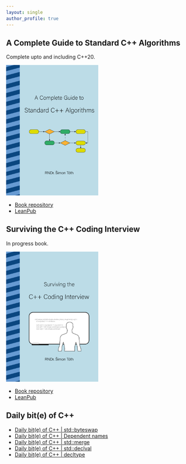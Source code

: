```yaml
---
layout: single
author_profile: true
---
```


## A Complete Guide to Standard C++ Algorithms

Complete upto and including C++20.

[<img src="assets/images/book_algorithms_cover.png" width="50%">](https://leanpub.com/cpp-algorithms-guide)

- [Book repository](https://github.com/HappyCerberus/book-cpp-algorithms)
- [LeanPub](https://leanpub.com/cpp-algorithms-guide)

## Surviving the C++ Coding Interview

In progress book.

[<img src="assets/images/book_coding_interview_cover.png" width="50%">](https://leanpub.com/cpp-coding-interview)

- [Book repository](https://leanpub.com/cpp-coding-interview)
- [LeanPub](https://leanpub.com/cpp-coding-interview)

## Daily bit(e) of C++

<ul>
<!-- SUBSTACK:START --><li><a href="https://medium.com/@simontoth/daily-bit-e-of-c-std-byteswap-62e2c21732e6?source=rss-1e1de1006a93------2">Daily bit&lpar;e&rpar; of C++ | std::byteswap</a></li><li><a href="https://medium.com/@simontoth/daily-bit-e-of-c-dependent-names-fccb4c4a528b?source=rss-1e1de1006a93------2">Daily bit&lpar;e&rpar; of C++ | Dependent names</a></li><li><a href="https://medium.com/@simontoth/daily-bit-e-of-c-std-merge-31dd11d1d4cb?source=rss-1e1de1006a93------2">Daily bit&lpar;e&rpar; of C++ | std::merge</a></li><li><a href="https://medium.com/@simontoth/daily-bit-e-of-c-std-declval-4a1583cb3b69?source=rss-1e1de1006a93------2">Daily bit&lpar;e&rpar; of C++ | std::declval</a></li><li><a href="https://medium.com/@simontoth/daily-bit-e-of-c-decltype-5ced4fce5112?source=rss-1e1de1006a93------2">Daily bit&lpar;e&rpar; of C++ | decltype</a></li><!-- SUBSTACK:END -->
</ul>
